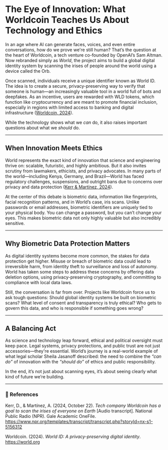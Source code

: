 # The Eye of Innovation: What Worldcoin Teaches Us About Technology and Ethics

In an age where AI can generate faces, voices, and even entire conversations, how do we prove we're still human? That’s the question at the heart of Worldcoin, a tech venture co-founded by OpenAI’s Sam Altman. Now rebranded simply as *World*, the project aims to build a global digital identity system by scanning the irises of people around the world using a device called the Orb.

Once scanned, individuals receive a unique identifier known as World ID. The idea is to create a secure, privacy-preserving way to verify that someone is human—an increasingly valuable tool in a world full of bots and deepfakes. As an incentive, users are rewarded with WLD tokens, which function like cryptocurrency and are meant to promote financial inclusion, especially in regions with limited access to banking and digital infrastructure ([Worldcoin, 2024](https://world.org)).

While the technology shows what we *can* do, it also raises important questions about what we *should* do.

---

## When Innovation Meets Ethics

World represents the exact kind of innovation that science and engineering thrive on: scalable, futuristic, and highly ambitious. But it also invites scrutiny from lawmakers, ethicists, and privacy advocates. In many parts of the world—including Kenya, Germany, and Brazil—World has faced regulatory challenges, suspensions, and outright bans due to concerns over privacy and data protection ([Kerr & Martínez, 2024](https://www.npr.org/templates/transcript/transcript.php?storyId=nx-s1-5156312)).

At the center of this debate is biometric data, information like fingerprints, facial recognition patterns, and in World’s case, iris scans. Unlike passwords or email addresses, biometric identifiers are uniquely tied to your physical body. You can change a password, but you can’t change your eyes. This makes biometric data not only highly valuable but also incredibly sensitive.

---

## Why Biometric Data Protection Matters

As digital identity systems become more common, the stakes for data protection get higher. Misuse or breach of biometric data could lead to irreversible harm, from identity theft to surveillance and loss of autonomy. World has taken some steps to address these concerns by offering data deletion options, using privacy-preserving cryptography, and committing to compliance with local data laws.

Still, the conversation is far from over. Projects like Worldcoin force us to ask tough questions: Should global identity systems be built on biometric scans? What level of consent and transparency is truly ethical? Who gets to govern this data, and who is responsible if something goes wrong?

---

## A Balancing Act

As science and technology leap forward, ethical and political oversight must keep pace. Legal systems, privacy protections, and public trust are not just accessories—they're essential. World’s journey is a real-world example of what legal scholar Sheila Jasanoff described: the need to combine the *“can do”* of innovation with the *“should do”* of ethics and public responsibility.

In the end, it’s not just about scanning eyes, it’s about seeing clearly what kind of future we’re building.

---

### 🧾 References

Kerr, D., & Martínez, A. (2024, October 22). *Tech company Worldcoin has a goal to scan the irises of everyone on Earth* [Audio transcript]. National Public Radio (NPR). Gale Academic OneFile. https://www.npr.org/templates/transcript/transcript.php?storyId=nx-s1-5156312

Worldcoin. (2024). *World ID: A privacy-preserving digital identity*. https://world.org
